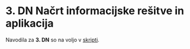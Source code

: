 # 3. DN Načrt informacijske rešitve in aplikacija

Navodila za **3. DN** so na voljo v [skripti](https://teaching.lavbic.net/OIS/2020-2021/DN3.html).
